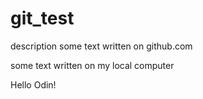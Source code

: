 # git_test
description
some text written on github.com

some text written on my local computer

Hello Odin!